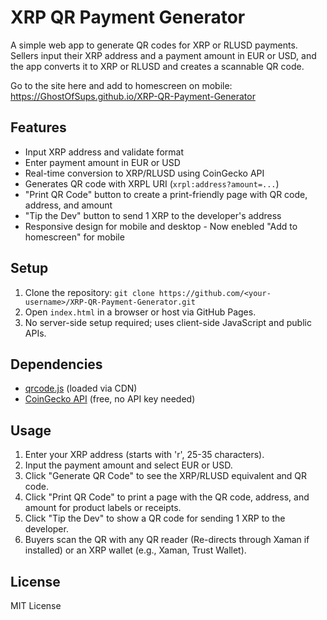 # XRP QR Payment Generator

A simple web app to generate QR codes for XRP or RLUSD payments. Sellers input their XRP address and a payment amount in EUR or USD, and the app converts it to XRP or RLUSD and creates a scannable QR code.

Go to the site here and add to homescreen on mobile:
https://GhostOfSups.github.io/XRP-QR-Payment-Generator

## Features
- Input XRP address and validate format
- Enter payment amount in EUR or USD
- Real-time conversion to XRP/RLUSD using CoinGecko API
- Generates QR code with XRPL URI (`xrpl:address?amount=...`)
- "Print QR Code" button to create a print-friendly page with QR code, address, and amount
- "Tip the Dev" button to send 1 XRP to the developer's address
- Responsive design for mobile and desktop - Now enebled "Add to homescreen" for mobile

## Setup
1. Clone the repository: `git clone https://github.com/<your-username>/XRP-QR-Payment-Generator.git`
2. Open `index.html` in a browser or host via GitHub Pages.
3. No server-side setup required; uses client-side JavaScript and public APIs.

## Dependencies
- [qrcode.js](https://davidshimjs.github.io/qrcodejs/) (loaded via CDN)
- [CoinGecko API](https://www.coingecko.com/en/api) (free, no API key needed)

## Usage
1. Enter your XRP address (starts with 'r', 25-35 characters).
2. Input the payment amount and select EUR or USD.
3. Click "Generate QR Code" to see the XRP/RLUSD equivalent and QR code.
4. Click "Print QR Code" to print a page with the QR code, address, and amount for product labels or receipts.
5. Click "Tip the Dev" to show a QR code for sending 1 XRP to the developer.
6. Buyers scan the QR with any QR reader (Re-directs through Xaman if installed) or an XRP wallet (e.g., Xaman, Trust Wallet).

## License
MIT License
